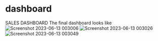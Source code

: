 # dashboard
SALES DASHBOARD
The final dashboard looks like![Screenshot 2023-06-13 003006](https://github.com/Preethi2024/dashboard/assets/123862142/678d2f6d-fc41-4772-ae66-fb2e2d2bea41)
![Screenshot 2023-06-13 003026](https://github.com/Preethi2024/dashboard/assets/123862142/cf6114e6-4b92-4fa5-9f7a-4661f38c26d9)
![Screenshot 2023-06-13 003049](https://github.com/Preethi2024/dashboard/assets/123862142/287d2919-1558-4874-b840-80329565caad)
